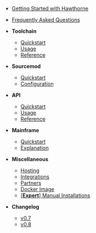 * [Getting Started with Hawthorne][1]
* [Frequently Asked Questions][19]
* **Toolchain**
	* [Quickstart][2]
	* [Usage][3]
	* [Reference][4]

* **Sourcemod**
	* [Quickstart][5]
	* [Configuration][6]

* **API**
	* [Quickstart][7]
	* [Usage][8]
	* [Reference][9]

* **Mainframe**
	* [Quickstart][10]
	* [Explanation][11]

* **Miscellaneous**
	* [Hosting][12]
	* [Integrations][13]
	* [Partners][14]
	* [Docker Image][15]
	* [[**Expert**] Manual Installations][16]

*  **Changelog**
	* [v0.7][17]
	* [v0.8][18]

[1]:	getting-started.md
[2]:	toolchain/Quickstart.md
[3]:	toolchain/Usage.md
[4]:	toolchain/Reference.md
[5]:	sourcemod/Quickstart.md
[6]:	sourcemod/Configuration.md
[7]:	api/Quickstart.md
[8]:	api/Usage.md
[9]:	https://api.hawthorne.in
[10]:	mainframe/Quickstart.md
[11]:	mainframe/Explanation.md
[12]:	services/Hosting.md
[13]:	services/External%20Integrations.md
[14]:	services/Partners.md
[15]:	/services/Docker%20Image.md
[16]:	services/Manual%20Installation.md
[17]:	changelog/v07.md
[18]:	changelog/v08.md
[19]:	faq.md
